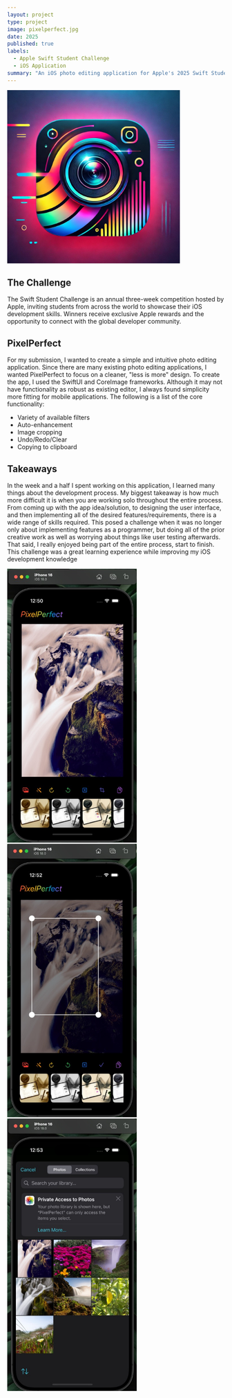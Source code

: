 ```yaml
---
layout: project
type: project
image: pixelperfect.jpg
date: 2025
published: true
labels:
  - Apple Swift Student Challenge
  - iOS Application
summary: "An iOS photo editing application for Apple's 2025 Swift Student Challenge."
---
```


<div class="text-left p-1">
  <img width="400px" src="https://raw.githubusercontent.com/kyesteele/kyesteele.github.io/refs/heads/main/pixelperfect.jpg" border-radius="12px">
</div>

## The Challenge

The Swift Student Challenge is an annual three-week competition hosted by Apple, inviting students from across the world to showcase their iOS development skills. Winners receive exclusive Apple rewards and the opportunity to connect with the global developer community.

## PixelPerfect
For my submission, I wanted to create a simple and intuitive photo editing application. Since there are many existing photo editing applications, I wanted PixelPerfect to focus on a cleaner, "less is more" design. To create the app, I used the SwiftUI and CoreImage frameworks. Although it may not have functionality as robust as existing editor, I always found simplicity more fitting for mobile applications. The following is a list of the core functionality:
- Variety of available filters
- Auto-enhancement
- Image cropping
- Undo/Redo/Clear
- Copying to clipboard

## Takeaways
In the week and a half I spent working on this application, I learned many things about the development process. My biggest takeaway is how much more difficult it is when you are working solo throughout the entire process. From coming up with the app idea/solution, to designing the user interface, and then implementing all of the desired features/requirements, there is a wide range of skills required. This posed a challenge when it was no longer only about implementing features as a programmer, but doing all of the prior creative work as well as worrying about things like user testing afterwards. That said, I really enjoyed being part of the entire process, start to finish. This challenge was a great learning experience while improving my iOS development knowledge

<div class="text-center p-4">
  <img width="300px" src="https://github.com/kyesteele/kyesteele.github.io/blob/main/pixel1.jpg?raw=true">
  <img width="300px" src="https://github.com/kyesteele/kyesteele.github.io/blob/main/pixel2.jpg?raw=true" >
  <img width="300px" src="https://github.com/kyesteele/kyesteele.github.io/blob/main/pixel3.jpg?raw=true" >
</div>
